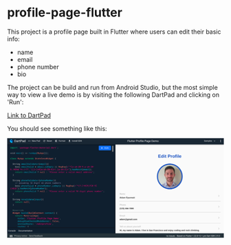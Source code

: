 # profile-page-flutter

This project is a profile page built in Flutter where users can edit their basic info:
* name
* email
* phone number
* bio

The project can be build and run from Android Studio, but the most simple way to view a live demo is by visiting the following DartPad and clicking on 'Run':

[Link to DartPad](https://dartpad.dev/72dee5ef4743c4675f27731b154210a0)

You should see something like this:

![Screenshot of DartPad demo](/images/profile-page-demo.png "Screenshot of DartPad demo")

